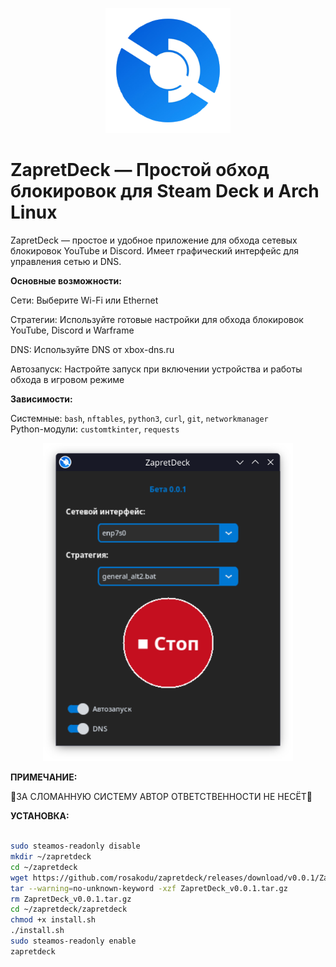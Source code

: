 <p align="center">
  <img src="https://raw.githubusercontent.com/rosakodu/zapretdeck/master/zapretdeck.png" alt="ZapretDeck" width="200"/>
</p>

# ZapretDeck — Простой обход блокировок для Steam Deck и Arch Linux

ZapretDeck — простое и удобное приложение для обхода сетевых блокировок YouTube и Discord. Имеет графический интерфейс для управления сетью и DNS.

**Основные возможности:**  

Сети: Выберите Wi-Fi или Ethernet  

Стратегии: Используйте готовые настройки для обхода блокировок YouTube, Discord и Warframe

DNS: Используйте DNS от xbox-dns.ru

Автозапуск: Настройте запуск при включении устройства и работы обхода в игровом режиме  

**Зависимости:**  

Системные: `bash`, `nftables`, `python3`, `curl`, `git`, `networkmanager`  
Python-модули: `customtkinter`, `requests`  

<p align="center">
  <img src="https://raw.githubusercontent.com/rosakodu/zapretdeck/master/screenshots/screenshot.png" alt="Скриншот ZapretDeck" width="400"/>
</p>


**ПРИМЕЧАНИЕ:**

🙂ЗА СЛОМАННУЮ СИСТЕМУ АВТОР ОТВЕТСТВЕННОСТИ НЕ НЕСЁТ🙂

**УСТАНОВКА:**  
```bash

sudo steamos-readonly disable
mkdir ~/zapretdeck
cd ~/zapretdeck
wget https://github.com/rosakodu/zapretdeck/releases/download/v0.0.1/ZapretDeck_v0.0.1.tar.gz
tar --warning=no-unknown-keyword -xzf ZapretDeck_v0.0.1.tar.gz
rm ZapretDeck_v0.0.1.tar.gz
cd ~/zapretdeck/zapretdeck
chmod +x install.sh
./install.sh
sudo steamos-readonly enable
zapretdeck

